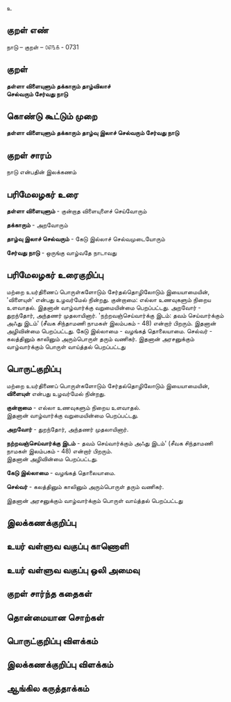 உ

## குறள் எண் 

நாடு   – குறள் – ௦௭௩௧ - 0731

## குறள் 

**தள்ளா விளையுளும் தக்காரும் தாழ்விலாச்  
செல்வரும் சேர்வது நாடு**  

## கொண்டு கூட்டும் முறை

**தள்ளா விளையுளும் தக்காரும் தாழ்வு இலாச் செல்வரும் சேர்வது நாடு**

## குறள் சாரம் 

நாடு என்பதின் இலக்கணம்   

## பரிமேலழகர் உரை

**தள்ளா விளையுளும்** - குன்றாத விளையுளைச் செய்வோரும்  

**தக்காரும்** - அறவோரும்  

**தாழ்வு இலாச் செல்வரும்** - கேடு இல்லாச் செல்வமுடையோரும்  

**சேர்வது நாடு** - ஒருங்கு வாழ்வதே நாடாவது

## பரிமேலழகர் உரைகுறிப்பு   

மற்றை உயர்திணைப் பொருள்களோடும் சேர்தல்தொழிலோடும் இயையாமையின், 'விளையுள்' என்பது உழவர்மேல் நின்றது. குன்றாமை: எல்லா உணவுகளும் நிறைய உளவாதல். இதனான் வாழ்வார்க்கு வறுமையின்மை பெறப்பட்டது. அறவோர் - துறந்தோர், அந்தணர் முதலாயினார். 'நற்றவஞ்செய்வார்க்கு இடம்: தவம் செய்வார்க்கும் அஃது இடம்' (சீவக சிந்தாமணி நாமகள் இலம்பகம் - 48) என்றார் பிறரும். இதனான் அழிவின்மை பெறப்பட்டது. கேடு இல்லாமை - வழங்கத் தொலையாமை. செல்வர் - கலத்தினும் காலினும் அரும்பொருள் தரும் வணிகர். இதனான் அரசனுக்கும் வாழ்வார்க்கும் பொருள் வாய்த்தல் பெறப்பட்டது    

## பொருட்குறிப்பு 

மற்றை உயர்திணைப் பொருள்களோடும் சேர்தல்தொழிலோடும் இயையாமையின், **விளையுள்** என்பது உழவர்மேல் நின்றது.   

**குன்றாமை** - எல்லா உணவுகளும் நிறைய உளவாதல்.   
இதனான் வாழ்வார்க்கு வறுமையின்மை பெறப்பட்டது.   

**அறவோர்** - துறந்தோர், அந்தணர் முதலாயினார்.   

**நற்றவஞ்செய்வார்க்கு இடம்** - தவம் செய்வார்க்கும் அஃது இடம்' (சீவக சிந்தாமணி நாமகள் இலம்பகம் - 48) என்றார் பிறரும்.   
இதனான் அழிவின்மை பெறப்பட்டது.   
  
**கேடு இல்லாமை** - வழங்கத் தொலையாமை.   

**செல்வர்** - கலத்தினும் காலினும் அரும்பொருள் தரும் வணிகர்.   

இதனான் அரசனுக்கும் வாழ்வார்க்கும் பொருள் வாய்த்தல் பெறப்பட்டது    

## இலக்கணக்குறிப்பு  


## உயர் வள்ளுவ வகுப்பு காணொளி


## உயர் வள்ளுவ வகுப்பு ஒலி அமைவு 

 
## குறள் சார்ந்த கதைகள் 


## தொன்மையான சொற்கள்


## பொருட்குறிப்பு விளக்கம்


## இலக்கணக்குறிப்பு விளக்கம்


## ஆங்கில கருத்தாக்கம் 


